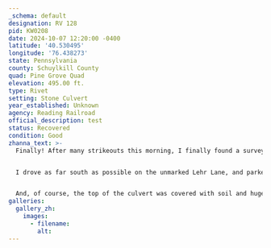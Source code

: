 ```yaml
---
_schema: default
designation: RV 128
pid: KW0208
date: 2024-10-07 12:20:00 -0400
latitude: '40.530495'
longitude: '76.438273'
state: Pennsylvania
county: Schuylkill County
quad: Pine Grove Quad
elevation: 495.00 ft.
type: Rivet
setting: Stone Culvert
year_established: Unknown
agency: Reading Railroad
official_description: test
status: Recovered
condition: Good
zhanna_text: >-
  Finally! After many strikeouts this morning, I finally found a survey marker! Although this one isn't a disk, and is merely a rivet set in a stone culvert along the old railroad, at least it was something, and it's in the NGS database so I can contribute an update.


  I drove as far south as possible on the unmarked Lehr Lane, and parked the car at the edge of a washed-out creek where a sawhorse (and, of course, the giant hole beyond) blocked the way. There wasn't much farther to go anyway: just a few more yards walking south and I was on the old railbed, now part of the Swatara Rail Trail. I turned left (east) and had just a few more yards to walk until I reached the stone culvert where I expected (hoped!) to find the rivet.


  And, of course, the top of the culvert was covered with soil and huge thorns, as I'd seen everywhere else on my travels today. But this time I had a photo from the NGS database to help out. I was able to match up the shape of the rocky edge of the culvert to determine what area to clear off, and ... finally! There was the rivet! What a feeling of satisfaction. It is in good condition, as far as I can tell, as is the culvert it's set into.
galleries:
  gallery_zh:
    images:
      - filename:
        alt:
---
```

